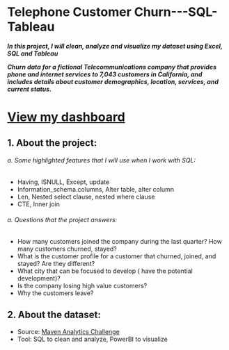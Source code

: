 # Telephone Customer Churn---SQL-Tableau
***In this project, I will clean, analyze and visualize my dataset using Excel, SQL and Tableau***

***Churn data for a fictional Telecommunications company that provides phone and internet services to 7,043 customers in California, and includes details about customer demographics, location, services, and current status.***


# [View my dashboard](https://public.tableau.com/app/profile/alissa.dao/viz/customerdashboard_16735595593520/Dashboard1)

## 1. About the project: 
###### a. Some highlighted features that I will use when I work with SQL: 
- Having, ISNULL, Except, update 
- Information_schema.columns, Alter table, alter column
- Len, Nested select clause, nested where clause
- CTE, Inner join

###### a. Questions that the project answers: 
- How many customers joined the company during the last quarter? How many customers churned, stayed?
- What is the customer profile for a customer that churned, joined, and stayed? Are they different?
- What city that can be focused to develop ( have the potential development)?
- Is the company losing high value customers?
- Why the customers leave? 


## 2. About the dataset: 
- Source: [Maven Analytics Challenge](https://www.mavenanalytics.io/data-playground)
- Tool: SQL to clean and analyze, PowerBI to visualize

